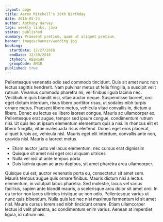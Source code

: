 ```yaml
---
layout: page
title: Aaron Mitchell's 38th Birthday
date: 2016-05-24
author: Anthony Harvey
tags: weekly links, java
status: published
summary: Praesent pretium, quam ut aliquet pretium.
banner: images/banner/wedding.jpg
booking:
  startDate: 12/27/2016
  endDate: 12/30/2016
  ctyhocn: ABIHSHX
  groupCode: AM3B
published: true
---
```

Pellentesque venenatis odio sed commodo tincidunt. Duis sit amet nunc non lectus sagittis hendrerit. Nam pulvinar metus ut felis fringilla, a suscipit velit rutrum. Vivamus commodo pharetra mi, vel finibus ligula lacinia nec. Vestibulum quis blandit nisi, vitae auctor neque. Suspendisse laoreet, orci eget dictum interdum, risus libero porttitor risus, ut sodales nibh turpis ornare metus. Praesent libero metus, vehicula vitae convallis in, dictum a libero. Donec eu lectus eu libero laoreet congue. Mauris ac ullamcorper ex. Pellentesque erat augue, tempor sed ipsum congue, condimentum rutrum nisi. Ut quis leo at ipsum elementum elementum quis a nisi. In rhoncus elit et libero fringilla, vitae malesuada risus eleifend. Donec eget eros placerat, aliquet turpis ac, vehicula nisl. Mauris eget elit interdum, convallis ante non, gravida nisl. Mauris a laoreet metus.

* Etiam auctor justo vel lacus elementum, nec cursus erat dignissim
* Quisque sit amet nisi eget orci aliquam ultrices
* Nulla vel nisl ut ante tempus porta
* Duis lacinia quam ac arcu dapibus, sit amet pharetra arcu ullamcorper.

Quisque dui est, auctor venenatis porta eu, consectetur sit amet sem. Mauris tempus augue quis ornare finibus. Mauris dictum nisi a lectus elementum, in volutpat lacus pharetra. Sed molestie, lacus vel varius facilisis, sapien ante blandit mauris, a scelerisque arcu dolor sit amet orci. In eu tortor non lacus ultricies tristique ac non odio. Pellentesque varius ut nunc quis bibendum. Nulla quis leo nec nisi maximus fermentum id sit amet nisl. Mauris cursus lorem sed nibh tincidunt ornare. Etiam ullamcorper lectus id velit pharetra, ac condimentum enim varius. Aenean at imperdiet ligula, id rutrum nisi.

